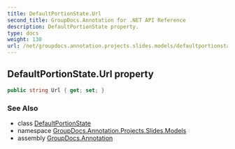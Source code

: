 ```yaml
---
title: DefaultPortionState.Url
second_title: GroupDocs.Annotation for .NET API Reference
description: DefaultPortionState property. 
type: docs
weight: 130
url: /net/groupdocs.annotation.projects.slides.models/defaultportionstate/url/
---
```

## DefaultPortionState.Url property

```csharp
public string Url { get; set; }
```

### See Also

* class [DefaultPortionState](../)
* namespace [GroupDocs.Annotation.Projects.Slides.Models](../../defaultportionstate/)
* assembly [GroupDocs.Annotation](../../../)


